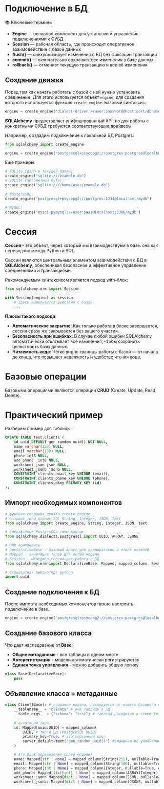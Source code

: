 # Подключение в БД

📚 Ключевые термины

- **Engine** — основной компонент для установки и управления подключениями к СУБД
- **Session** — рабочая область, где происходит оперативное взаимодействие с базой данных
- **flush()** — синхронизирует изменения с БД без фиксации транзакции
- **commit()** — окончательно сохраняет все изменения в базе данных
- **rollback()** — отменяет текущую транзакцию и все её изменения

## Создание движка

Перед тем как начать работать с базой с ней нужно установить соединение. Для этого используется объект `engine`, для создания которого используется функция `create_engine`. Базовый синтаксис:  
```python
engine = create_engine("dialect+driver://user:password@host:port/dbname")
```  
**SQLAlchemy** предоставляет унифицированный API, но для работы с конкретными СУБД требуются соответствующие драйверы.  

Например, создадим подключение к локальной БД Postgres:  
```python
from sqlalchemy import create_engine

engine = create_engine("postgresql+psycopg2://postgres:postgres@localhost/postgres")
```

Еще примеры:
```python
# SQLite (файл в текущей папке):
create_engine("sqlite:///example.db")
# SQLite (абсолютный путь):
create_engine("sqlite:////home/user/example.db")
                  
# PostgreSQL:
create_engine("postgresql+psycopg2://postgres:1234@localhost/mydb")
                  
# MySQL:
create_engine("mysql+pymysql://user:pass@localhost:3306/mydb")
```

# Сессия

**Сессия** - это объект, через который мы взаимодествуем в базе. она как переводчик между Python и SQL.  

Сессии являются центральным элементом взаимодействия с БД в **SQLAlchemy**, обеспечивая безопасное и эффективное управление соединениями и транзакциями.  

Рекомендуемым синтаксисом является подход with-блок:
```python
from sqlalchemy.orm import Session

with Session(engine) as session:
    # Здесь выполняются действия с базой
    ...
```

**Плюсы такого подхода**:  
- **Автоматическое закрытие**: Как только работа в блоке завершается, сессия сразу же закрывается без вашего участия.  
- **Безопасность при ошибках**: В случае любой ошибки SQLAlchemy автоматически откатывает все изменения, чтобы сохранить целостность базы данных.  
- **Читаемость кода**: Чётко видно границы работы с базой — от начала до конца, что повышает надёжность и удобство чтения кода.  

# Базовые операции

Базовыми операциями являются операции **CRUD** (Create, Update, Read, Delete).  

# Практический пример
Разберем пример для таблицы:
```sql
CREATE TABLE test.clients (
	id uuid DEFAULT gen_random_uuid() NOT NULL,
	name varchar(255) NULL,
	email varchar(100) NULL,
	phone int8 NULL,
	add_phone _int8 NULL,
	worksheet_json json NULL,
	worksheet_jsonb jsonb NULL,
	CONSTRAINT clients_email_key UNIQUE (email),
	CONSTRAINT clients_phone_key UNIQUE (phone),
	CONSTRAINT clients_pkey PRIMARY KEY (id)
);
```

## Импорт необходимых компонентов
```python
# функция создания движка create_engine
# базовые типы данных SQL String, Integer, JSON, text 
from sqlalchemy import create_engine, String, Integer, JSON, text 

# специфичные PostgreSQL типы данных
from sqlalchemy.dialects.postgresql import UUID, ARRAY, JSONB

# ORM компоненты
# DeclarativeBase - базовый класс для декларативного стиля моделей
# Mapped - аннотация типов для полей модели
# Session - менеджер сессий для работы с БД
from sqlalchemy.orm import DeclarativeBase, Mapped, mapped_column, Session

# Стандартная библиотера python
import uuid
```

## Создание подключения к БД
После импорта необходимых компонентов нужно настроить подключение в базе.  
```python
engine = create_engine("postgresql+psycopg2://postgres:postgres@localhost/postgres")
```

## Создание базового класса
Что дает наследование от **Base**:  
- **Общие метаданные** - все таблицы в одном месте  
- **Авторегистрация** - модели автоматически регистрируются  
- **Единая точка управления** - можно добавить общую логику  

```python
class Base(DeclarativeBase):
    pass
```

## Объявление класса + метаданные
```python
class Client(Base): # создание модели, наследуется от нашего базового класса
    __tablename__ = "clients" # имя таблицы в БД
    __table_args__ = {"schema": "test"} # таблица находится в схеме test (не в public)
    
    # аннотация типа
    id: Mapped[uuid.UUID] = mapped_column(
        UUID, # тип в БД (PostgreSQL UUID)
        primary_key=True, # это первичный ключ
        server_default=text("gen_random_uuid()") #значение по умолчанию генерируется на стороне БД
    )

    # Это блок определения полей модели!
    name: Mapped[str | None] = mapped_column(String(255), nullable=True)
    email: Mapped[str | None] = mapped_column(String(100), nullable=True, unique=True)
    phone: Mapped[int | None] = mapped_column(Integer, nullable=True, unique=True)
    add_phone: Mapped[list[int] | None] = mapped_column(ARRAY(Integer), nullable=True)
    worksheet_json: Mapped[dict | None] = mapped_column(JSON, nullable=True)
    worksheet_jsonb: Mapped[dict | None] = mapped_column(JSONB, nullable=True)
```